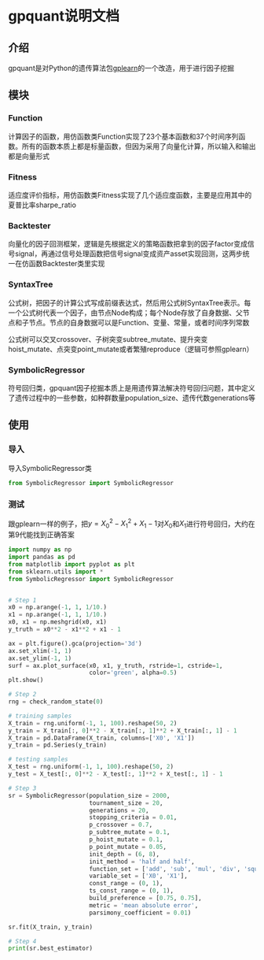 # gpquant说明文档
## 介绍
gpquant是对Python的遗传算法包[gplearn](https://gplearn.readthedocs.io/en/stable/)的一个改造，用于进行因子挖掘
## 模块
### Function
计算因子的函数，用仿函数类Function实现了23个基本函数和37个时间序列函数。所有的函数本质上都是标量函数，但因为采用了向量化计算，所以输入和输出都是向量形式
### Fitness
适应度评价指标，用仿函数类Fitness实现了几个适应度函数，主要是应用其中的夏普比率sharpe_ratio
### Backtester
向量化的因子回测框架，逻辑是先根据定义的策略函数把拿到的因子factor变成信号signal，再通过信号处理函数把信号signal变成资产asset实现回测，这两步统一在仿函数Backtester类里实现
### SyntaxTree
公式树，把因子的计算公式写成前缀表达式，然后用公式树SyntaxTree表示。每一个公式树代表一个因子，由节点Node构成；每个Node存放了自身数据、父节点和子节点。节点的自身数据可以是Function、变量、常量，或者时间序列常数

公式树可以交叉crossover、子树突变subtree_mutate、提升突变hoist_mutate、点突变point_mutate或者繁殖reproduce（逻辑可参照gplearn）
### SymbolicRegressor
符号回归类，gpquant因子挖掘本质上是用遗传算法解决符号回归问题，其中定义了遗传过程中的一些参数，如种群数量population_size、遗传代数generations等

## 使用
### 导入
导入SymbolicRegressor类
```Python
from SymbolicRegressor import SymbolicRegressor
```
### 测试
跟gplearn一样的例子，把$y=X_0^2 - X_1^2 + X_1 - 1$对$X_0$和$X_1$进行符号回归，大约在第9代能找到正确答案
```Python
import numpy as np
import pandas as pd
from matplotlib import pyplot as plt
from sklearn.utils import *
from SymbolicRegressor import SymbolicRegressor


# Step 1
x0 = np.arange(-1, 1, 1/10.)
x1 = np.arange(-1, 1, 1/10.)
x0, x1 = np.meshgrid(x0, x1)
y_truth = x0**2 - x1**2 + x1 - 1

ax = plt.figure().gca(projection='3d')
ax.set_xlim(-1, 1)
ax.set_ylim(-1, 1)
surf = ax.plot_surface(x0, x1, y_truth, rstride=1, cstride=1,
                       color='green', alpha=0.5)
plt.show()

# Step 2
rng = check_random_state(0)

# training samples
X_train = rng.uniform(-1, 1, 100).reshape(50, 2)
y_train = X_train[:, 0]**2 - X_train[:, 1]**2 + X_train[:, 1] - 1
X_train = pd.DataFrame(X_train, columns=['X0', 'X1'])
y_train = pd.Series(y_train)

# testing samples
X_test = rng.uniform(-1, 1, 100).reshape(50, 2)
y_test = X_test[:, 0]**2 - X_test[:, 1]**2 + X_test[:, 1] - 1

# Step 3
sr = SymbolicRegressor(population_size = 2000,
                       tournament_size = 20,
                       generations = 20,
                       stopping_criteria = 0.01,
                       p_crossover = 0.7,
                       p_subtree_mutate = 0.1,
                       p_hoist_mutate = 0.1,
                       p_point_mutate = 0.05,
                       init_depth = (6, 8),
                       init_method = 'half and half',
                       function_set = ['add', 'sub', 'mul', 'div', 'square'],
                       variable_set = ['X0', 'X1'],
                       const_range = (0, 1),
                       ts_const_range = (0, 1),
                       build_preference = [0.75, 0.75],
                       metric = 'mean absolute error',
                       parsimony_coefficient = 0.01)

sr.fit(X_train, y_train)

# Step 4
print(sr.best_estimator)
```
